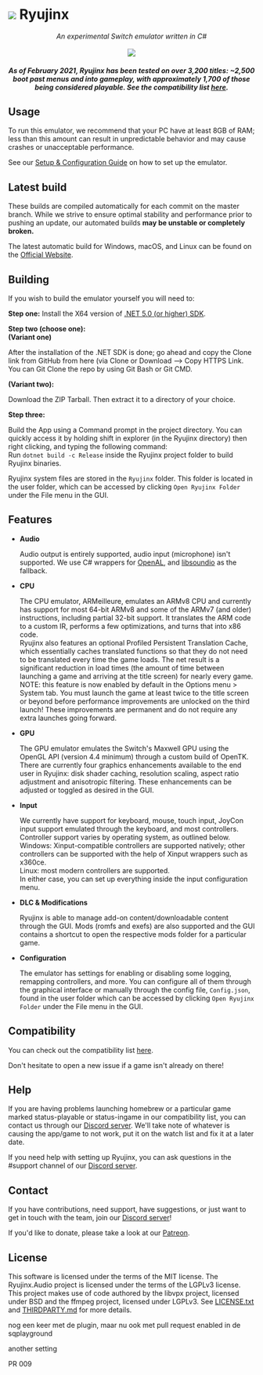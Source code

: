 
<h1>
    <img src="https://i.imgur.com/G6Mleco.png"> Ryujinx
</h1>

<p align="center">
    <i>An experimental Switch emulator written in C#</i><br />
    <br />
    <img src="https://raw.githubusercontent.com/Ryujinx/Ryujinx-Website/master/static/public/shell_fullsize.png">
</p>

<h5 align="center">
    As of February 2021, Ryujinx has been tested on over 3,200 titles: ~2,500 boot past menus and into gameplay, with approximately 1,700 of those being considered playable. See the compatibility list <a href="https://github.com/Ryujinx/Ryujinx-Games-List/issues" target="_blank">here</a>.
</h5>

## Usage

To run this emulator, we recommend that your PC have at least 8GB of RAM; less than this amount can result in unpredictable behavior and may cause crashes or unacceptable performance.

See our [Setup & Configuration Guide](https://github.com/Ryujinx/Ryujinx/wiki/Ryujinx-Setup-&-Configuration-Guide) on how to set up the emulator.

## Latest build

These builds are compiled automatically for each commit on the master branch. While we strive to ensure optimal stability and performance prior to pushing an update, our automated builds **may be unstable or completely broken.**

The latest automatic build for Windows, macOS, and Linux can be found on the [Official Website](https://ryujinx.org/download).

## Building

If you wish to build the emulator yourself  you will need to:

**Step one:** Install the X64 version of [.NET 5.0 (or higher) SDK](https://dotnet.microsoft.com/download/dotnet/5.0).

**Step two (choose one):**  
**(Variant one)**

After the installation of the .NET SDK is done; go ahead and copy the Clone link from GitHub from here (via Clone or Download --> Copy HTTPS Link. You can Git Clone the repo by using Git Bash or Git CMD.

**(Variant two):**

Download the ZIP Tarball. Then extract it to a directory of your choice.

**Step three:**

Build the App using a Command prompt in the project directory. You can quickly access it by holding shift in explorer (in the Ryujinx directory) then right clicking, and typing the following command:  
Run `dotnet build -c Release` inside the Ryujinx project folder to build Ryujinx binaries.

Ryujinx system files are stored in the `Ryujinx` folder. This folder is located in the user folder, which can be accessed by clicking `Open Ryujinx Folder` under the File menu in the GUI.

## Features

 - **Audio**

   Audio output is entirely supported, audio input (microphone) isn't supported. We use C# wrappers for [OpenAL](https://openal-soft.org/), and [libsoundio](http://libsound.io/) as the fallback.

- **CPU**

  The CPU emulator, ARMeilleure, emulates an ARMv8 CPU and currently has support for most 64-bit ARMv8 and some of the ARMv7 (and older) instructions, including partial 32-bit support. It translates the ARM code to a custom IR, performs a few optimizations, and turns that into x86 code.  
  Ryujinx also features an optional Profiled Persistent Translation Cache, which essentially caches translated functions so that they do not need to be translated every time the game loads. The net result is a significant reduction in load times (the amount of time between launching a game and arriving at the title screen) for nearly every game. NOTE: this feature is now enabled by default in the Options menu > System tab. You must launch the game at least twice to the title screen or beyond before performance improvements are unlocked on the third launch! These improvements are permanent and do not require any extra launches going forward.

- **GPU**

  The GPU emulator emulates the Switch's Maxwell GPU using the OpenGL API (version 4.4 minimum) through a custom build of OpenTK. There are currently four graphics enhancements available to the end user in Ryujinx: disk shader caching, resolution scaling, aspect ratio adjustment and anisotropic filtering. These enhancements can be adjusted or toggled as desired in the GUI.

- **Input**

   We currently have support for keyboard, mouse, touch input, JoyCon input support emulated through the keyboard, and most controllers. Controller support varies by operating system, as outlined below.  
   Windows: Xinput-compatible controllers are supported natively; other controllers can be supported with the help of Xinput wrappers such as x360ce.  
   Linux: most modern controllers are supported.  
   In either case, you can set up everything inside the input configuration menu.

- **DLC & Modifications**

   Ryujinx is able to manage add-on content/downloadable content through the GUI. Mods (romfs and exefs) are also supported and the GUI contains a shortcut to open the respective mods folder for a particular game.

- **Configuration**

   The emulator has settings for enabling or disabling some logging, remapping controllers, and more. You can configure all of them through the graphical interface or manually through the config file, `Config.json`, found in the user folder which can be accessed by clicking `Open Ryujinx Folder` under the File menu in the GUI.

## Compatibility

You can check out the compatibility list [here](https://github.com/Ryujinx/Ryujinx-Games-List/issues).

Don't hesitate to open a new issue if a game isn't already on there!

## Help

If you are having problems launching homebrew or a particular game marked status-playable or status-ingame in our compatibility list, you can contact us through our [Discord server](https://discord.gg/Ryujinx). We'll take note of whatever is causing the app/game to not work, put it on the watch list and fix it at a later date.

If you need help with setting up Ryujinx, you can ask questions in the #support channel of our [Discord server](https://discord.gg/Ryujinx).

## Contact

If you have contributions, need support, have suggestions, or just want to get in touch with the team, join our [Discord server](https://discord.gg/Ryujinx)!

If you'd like to donate, please take a look at our [Patreon](https://www.patreon.com/ryujinx).

## License

This software is licensed under the terms of the MIT license.
The Ryujinx.Audio project is licensed under the terms of the LGPLv3 license.
This project makes use of code authored by the libvpx project, licensed under BSD and the ffmpeg project, licensed under LGPLv3.
See [LICENSE.txt](LICENSE.txt) and [THIRDPARTY.md](Ryujinx/THIRDPARTY.md) for more details.

nog een keer met de plugin, maar nu ook met pull request enabled in de sqplayground

another setting

PR 009
